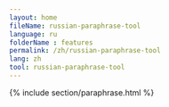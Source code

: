 ```yaml
---
layout: home
fileName: russian-paraphrase-tool
language: ru
folderName : features
permalink: /zh/russian-paraphrase-tool
lang: zh
tool: russian-paraphrase-tool
---
```

{% include section/paraphrase.html %}